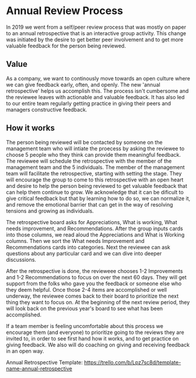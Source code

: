 # Annual Review Process 

In 2019 we went from a self/peer review process that was mostly on paper to an annual retrospective that is an interactive group activity. This change was initiated by the desire to get better peer involvement and to get more valuable feedback for the person being reviewed.  

## Value
As a company, we want to continously move towards an open culture where we can give feedback early, often, and openly.
The new 'annual retrospective' helps us accomplish this. The process isn't cumbersome and the reviewee leaves with actionable and valuable feedback. It has also led to our entire team regularly getting practice in giving their peers and managers constructive feedback.

## How it works
The person being reviewed will be contacted by someone on the management team who will intiate the proecess by asking the reviewee to choose 5 people who they think can provide them meaningful feedback. The reviewee will schedule the retrospective with the member of the management team and the 5 individuals. The member of the management team will facilitate the retrospective, starting with setting the stage. They will encourage the group to come to this retrospective with an open heart and desire to help the person being reviewed to get valuable feedback that can help them continue to grow. We acknowledge that it can be dificult to give critical feedback but that by learning how to do so, we can normalize it, and remove the emotional barrier that can get in the way of resolving tensions and growing as individuals.

The retrospective board asks for Appreciations, What is working, What needs improvement, and Recommendations. After the group inputs cards into those columns, we read aloud the Appreciations and What is Working columns. Then we sort the What needs Improvement and Recommendations cards into categories. Next the reviewee can ask questions about any particular card and we can dive into deeper discussions.

After the retrospective is done, the revieweee chooses 1-2 Improvements and 1-2 Recommendations to focus on over the next 60 days. They will get support from the folks who gave you the feedback or someone else who they deem helpful. Once those 2-4 items are accomplished or well underway, the reviewee comes back to their board to prioritize the next thing they want to focus on. At the beginning of the next review period, they will look back on the previous year's board to see what has been accomplished.

If a team member is feeling uncomfortable about this process we encourage them (and everyone) to prioritize going to the reviews they are invited to, in order to see first hand how it works, and to get practice on giving feedback. We also will do coaching on giving and receiving feedback in an open way.

Annual Retrospective Template: https://trello.com/b/Lpz7sc8d/template-name-annual-retrospective
